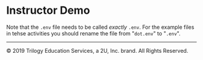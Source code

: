 # Instructor Demo

Note that the `.env` file needs to be called _exactly_ `.env`. For the example files in tehse activities you should rename the file from "`dot.env`" to "`.env`".

---

© 2019 Trilogy Education Services, a 2U, Inc. brand. All Rights Reserved.

